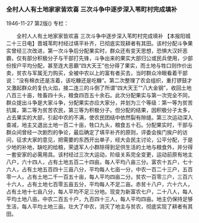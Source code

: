 ### 全村人人有土地家家皆欢喜  三次斗争中逐步深入苇町村完成填补

1946-11-27
第2版()
专栏：

　　全村人人有土地家家皆欢喜
    三次斗争中逐步深入苇町村完成填补
    【本报阳城二十三日电】晋城苇町村经过填平补齐，已彻底实现耕者有其田。该村分配斗争果实曾经三次改进，第一次斗争后分配果实时，群众还有变天思想，恐惧大汉奸恶霸，仅有部分积极分子与干部打先锋，斗争出来的果实大部归公或民兵使用，少部份按户平均分配，甚至连大恶霸“四大天王”也分得了果实，而土地与牲口则作价出卖，贫农与军属无力购买，全被中农以上的富有者买去，当时群众冷眼看着干部说：“没有棉衣还是冻着，该吃糠还是吃糠”。第二次整理了农会组织，重打锣鼓才又激起群众的复仇火焰，接二连三的斗倒了所谓“四大天王”“八大金钢”，收回土地八百三十亩，牲畜四十头，粮食四百五十余石。此次分配果实与第一次完全不同，群众提出斗争是大家斗争，分配果实亦应大家分，并划为三个等级：第一等为贫苦抗属，第二等为贫苦农民，第三等为积极分子。但分配的结果，因积极分子太多，占去果实的大部，引起中农的不满，使农民团结中依然裂有隙缝。第三次运动深入查减，地主又退出土地一百二十亩，牲口九头，粮食五十石。分配果实时，干部与群众间曾经一次剧烈的争论，最后确定了填平补齐的原则，评委会挨门挨户的访问，征求大家的意见，把需要的东西开出单子，经大会民主讨论，公平分配，于是少地的补地，缺吃的给粮，荣退军人小群除得到足供生活的土地与粮食外，并分得一套安家的必需用具。该村经过三次大运动，阶级关系完全变更，运动前原有地主八户，六十四人，占有土地五百二十四亩。每人平均八亩三分。富农十五户，七十六人，占有土地五百四十三亩八分，平均每人七亩一分，中农一百二十三户，五百零一人，占有土地二千一百五十亩，每人平均四亩二分。贫农一百零三户，三百六十六人，占有土地七百零五亩五分，平均每人不足二亩。赤贫十八户，六十六人，占有土地十七亩八分，每人平均不足三分地。现变为新富农七户，二十八人，每人平均土地八亩。中农二百五十户，九百四十三人，每人平均四亩。地主仍保持足够生活，每人平均土地三亩。壮大了中农，消灭了地主与贫农，彻底实现了耕者有其田。

